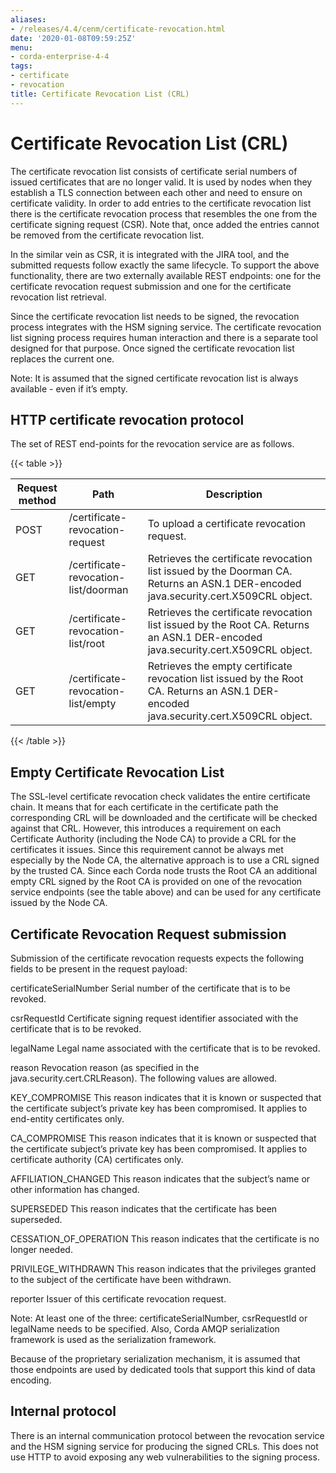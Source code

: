 ```yaml
---
aliases:
- /releases/4.4/cenm/certificate-revocation.html
date: '2020-01-08T09:59:25Z'
menu:
- corda-enterprise-4-4
tags:
- certificate
- revocation
title: Certificate Revocation List (CRL)
---
```



# Certificate Revocation List (CRL)

The certificate revocation list consists of certificate serial numbers of issued certificates that are no longer valid.
            It is used by nodes when they establish a TLS connection between each other and need to ensure on certificate validity.
            In order to add entries to the certificate revocation list there is the certificate revocation process that resembles
            the one from the certificate signing request (CSR).
            Note that, once added the entries cannot be removed from the certificate revocation list.

In the similar vein as CSR, it is integrated with the JIRA tool, and the submitted requests follow exactly the same lifecycle.
            To support the above functionality, there are two externally available REST endpoints: one for the certificate revocation request submission and
            one for the certificate revocation list retrieval.

Since the certificate revocation list needs to be signed, the revocation process integrates with the HSM signing service.
            The certificate revocation list signing process requires human interaction and there is a separate tool designed for that purpose.
            Once signed the certificate revocation list replaces the current one.

Note: It is assumed that the signed certificate revocation list is always available - even if it’s empty.


## HTTP certificate revocation protocol

The set of REST end-points for the revocation service are as follows.


{{< table >}}

|Request method|Path|Description|
|----------------|-----------------------------------------|----------------------------------------------------------------------------------------------------------------------------------------------|
|POST|/certificate-revocation-request|To upload a certificate revocation request.|
|GET|/certificate-revocation-list/doorman|Retrieves the certificate revocation list issued by the Doorman CA. Returns an ASN.1 DER-encoded java.security.cert.X509CRL object.|
|GET|/certificate-revocation-list/root|Retrieves the certificate revocation list issued by the Root CA. Returns an ASN.1 DER-encoded java.security.cert.X509CRL object.|
|GET|/certificate-revocation-list/empty|Retrieves the empty certificate revocation list issued by the Root CA. Returns an ASN.1 DER-encoded java.security.cert.X509CRL object.|

{{< /table >}}

## Empty Certificate Revocation List

The SSL-level certificate revocation check validates the entire certificate chain. It means that for each certificate in the
                certificate path the corresponding CRL will be downloaded and the certificate will be checked against that CRL.
                However, this introduces a requirement on each Certificate Authority (including the Node CA) to provide a CRL for the
                certificates it issues. Since this requirement cannot be always met especially by the Node CA, the alternative approach
                is to use a CRL signed by the trusted CA. Since each Corda node trusts the Root CA an additional empty CRL signed by the
                Root CA is provided on one of the revocation service endpoints (see the table above) and can be used for any certificate
                issued by the Node CA.


## Certificate Revocation Request submission

Submission of the certificate revocation requests expects the following fields to be present in the request payload:



certificateSerialNumber
Serial number of the certificate that is to be revoked.


csrRequestId
Certificate signing request identifier associated with the certificate that is to be revoked.


legalName
Legal name associated with the certificate that is to be revoked.


reason
Revocation reason (as specified in the java.security.cert.CRLReason). The following values are allowed.



KEY_COMPROMISE
This reason indicates that it is known or suspected that the certificate subject’s private key has been compromised. It applies to end-entity certificates only.


CA_COMPROMISE
This reason indicates that it is known or suspected that the certificate subject’s private key has been compromised. It applies to certificate authority (CA) certificates only.


AFFILIATION_CHANGED
This reason indicates that the subject’s name or other information has changed.


SUPERSEDED
This reason indicates that the certificate has been superseded.


CESSATION_OF_OPERATION
This reason indicates that the certificate is no longer needed.


PRIVILEGE_WITHDRAWN
This reason indicates that the privileges granted to the subject of the certificate have been withdrawn.


reporter
Issuer of this certificate revocation request.



Note: At least one of the three: certificateSerialNumber, csrRequestId or legalName needs to be specified.
Also, Corda AMQP serialization framework is used as the serialization framework.

Because of the proprietary serialization mechanism, it is assumed that those endpoints are used by dedicated tools that support this kind of data encoding.


## Internal protocol

There is an internal communication protocol between the revocation service and the HSM signing service for producing the signed CRLs.
                This does not use HTTP to avoid exposing any web vulnerabilities to the signing process.


